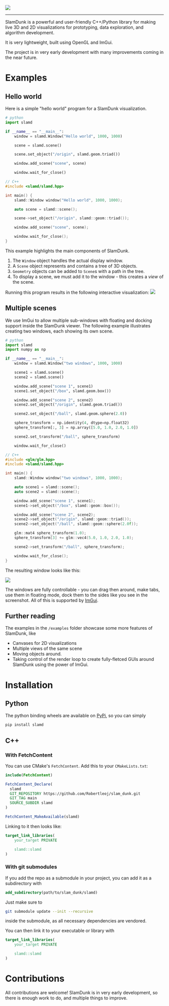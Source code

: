 ![](./images/logo.png)

---

SlamDunk is a powerful and user-friendly C++/Python library for making live 3D and 2D visualizations for prototyping, data exploration, and algorithm development.

It is very lightweight, built using OpenGL and ImGui.

The project is in very early development with many improvements coming in the near future.

# Examples

## Hello world

Here is a simple "hello world" program for a SlamDunk visualization.

```python
# python
import slamd

if __name__ == "__main__":
    window = slamd.Window("Hello world", 1000, 1000)

    scene = slamd.scene()

    scene.set_object("/origin", slamd.geom.triad())

    window.add_scene("scene", scene)

    window.wait_for_close()
```

```c++
// C++
#include <slamd/slamd.hpp>

int main() {
    slamd::Window window("Hello world", 1000, 1000);

    auto scene = slamd::scene();

    scene->set_object("/origin", slamd::geom::triad());

    window.add_scene("scene", scene);

    window.wait_for_close();
}
```

This example highlights the main components of SlamDunk.

1. The `Window` object handles the actual display window.
2. A `Scene` object represents and contains a tree of 3D objects.
3. `Geometry` objects can be added to `Scene`s with a path in the tree.
4. To display a scene, we must add it to the window - this creates a _view_ of the scene.

Running this program results in the following interactive visualization:
![](./images/hello_world.png)

## Multiple scenes

We use ImGui to allow multiple sub-windows with floating and docking support inside the SlamDunk viewer. The following example illustrates creating two windows, each showing its own scene.

```python
# python
import slamd
import numpy as np

if __name__ == "__main__":
    window = slamd.Window("two windows", 1000, 1000)

    scene1 = slamd.scene()
    scene2 = slamd.scene()

    window.add_scene("scene 1", scene1)
    scene1.set_object("/box", slamd.geom.box())

    window.add_scene("scene 2", scene2)
    scene2.set_object("/origin", slamd.geom.triad())

    scene2.set_object("/ball", slamd.geom.sphere(2.0))

    sphere_transform = np.identity(4, dtype=np.float32)
    sphere_transform[:, 3] = np.array([5.0, 1.0, 2.0, 1.0])

    scene2.set_transform("/ball", sphere_transform)

    window.wait_for_close()

```

```c++
// C++
#include <glm/glm.hpp>
#include <slamd/slamd.hpp>

int main() {
    slamd::Window window("two windows", 1000, 1000);

    auto scene1 = slamd::scene();
    auto scene2 = slamd::scene();

    window.add_scene("scene 1", scene1);
    scene1->set_object("/box", slamd::geom::box());

    window.add_scene("scene 2", scene2);
    scene2->set_object("/origin", slamd::geom::triad());
    scene2->set_object("/ball", slamd::geom::sphere(2.0f));

    glm::mat4 sphere_transform(1.0);
    sphere_transform[3] += glm::vec4(5.0, 1.0, 2.0, 1.0);

    scene2->set_transform("/ball", sphere_transform);

    window.wait_for_close();
}

```

The resulting window looks like this:

![](./images/two_scenes.png)

The windows are fully controllable - you can drag then around, make tabs, use them in floating mode, dock them to the sides like you see in the screenshot. All of this is supported by [ImGui](https://github.com/ocornut/imgui).

## Further reading

The examples in the `/examples` folder showcase some more features of SlamDunk, like

- Canvases for 2D visualizations
- Multiple views of the same scene
- Moving objects around.
- Taking control of the render loop to create fully-fletced GUIs around SlamDunk using the power of ImGui.

# Installation

## Python

The python binding wheels are available on [PyPi](https://pypi.org/project/slamd/), so you can simply

```bash
pip install slamd
```

## C++

### With FetchContent

You can use CMake's `FetchContent`. Add this to your `CMakeLists.txt`:

```cmake
include(FetchContent)

FetchContent_Declare(
  slamd
  GIT_REPOSITORY https://github.com/Robertleoj/slam_dunk.git
  GIT_TAG main
  SOURCE_SUBDIR slamd
)

FetchContent_MakeAvailable(slamd)
```

Linking to it then looks like:

```cmake
target_link_libraries(
    your_target PRIVATE

    slamd::slamd
)
```

### With git submodules

If you add the repo as a submodule in your project, you can add it as a subdirectory with

```cmake
add_subdirectory(path/to/slam_dunk/slamd)

```

Just make sure to

```bash
git submodule update --init --recursive

```

inside the submodule, as all necessary dependencies are vendored.

You can then link it to your executable or library with

```cmake
target_link_libraries(
    your_target PRIVATE

    slamd::slamd
)
```

# Contributions

All contributions are welcome! SlamDunk is in very early development, so there is enough work to do, and multiple things to improve.
